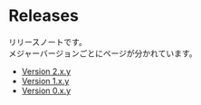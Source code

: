 Releases
========

リリースノートです。  
メジャーバージョンごとにページが分かれています。

* [Version 2.x.y](./v2)
* [Version 1.x.y](./v1)
* [Version 0.x.y](./v0)

